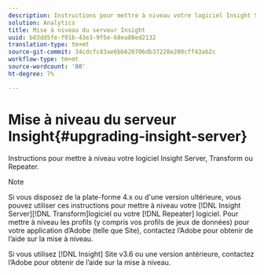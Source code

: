 ```yaml
---
description: Instructions pour mettre à niveau votre logiciel Insight Server, Transform ou Repeater.
solution: Analytics
title: Mise à niveau du serveur Insight
uuid: b83dd5fe-f91b-43e3-9f5e-68ea88ed2132
translation-type: tm+mt
source-git-commit: 34cdcfc83ae6bb620706db37228e200cff43ab2c
workflow-type: tm+mt
source-wordcount: '80'
ht-degree: 7%

---
```



# Mise à niveau du serveur Insight{#upgrading-insight-server}

Instructions pour mettre à niveau votre logiciel Insight Server, Transform ou Repeater.

>[!NOTE]
>
>Si vous disposez de la plate-forme 4.x ou d&#39;une version ultérieure, vous pouvez utiliser ces instructions pour mettre à niveau votre [!DNL Insight Server][!DNL Transform]logiciel ou votre [!DNL Repeater] logiciel. Pour mettre à niveau les profils (y compris vos profils de jeux de données) pour votre application d’Adobe (telle que Site), contactez l’Adobe pour obtenir de l’aide sur la mise à niveau.

Si vous utilisez [!DNL Insight] Site v3.6 ou une version antérieure, contactez l’Adobe pour obtenir de l’aide sur la mise à niveau.
